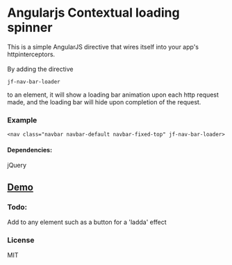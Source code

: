 # Angularjs Contextual loading spinner

This is a simple AngularJS directive that wires itself into your app's httpinterceptors. <br><br>
By adding the directive
```
jf-nav-bar-loader
```
to an element, it will show a loading bar animation upon each http request made, and the loading bar will hide upon completion of the request.

### Example
```
<nav class="navbar navbar-default navbar-fixed-top" jf-nav-bar-loader>
```

#### Dependencies:
jQuery <br>


## [Demo](http://jforaker.github.io/angular-contextual-spinner/demo/demo.html)

### Todo:
Add to any element such as a button for a 'ladda' effect 

### License
MIT

